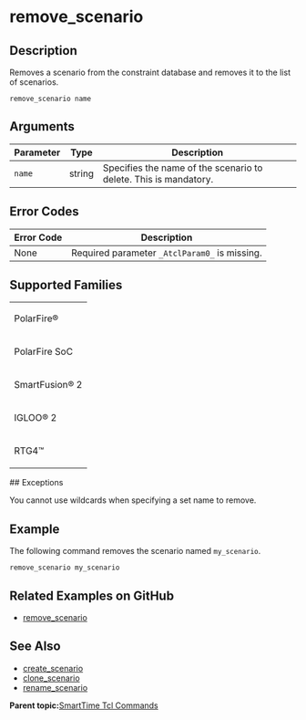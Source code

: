 # remove\_scenario

## Description

Removes a scenario from the constraint database and removes it to the list of scenarios.

```
remove_scenario name
```

## Arguments

|Parameter|Type|Description|
|---------|----|-----------|
|`name`|string|Specifies the name of the scenario to delete. This is mandatory.|

## Error Codes

|Error Code|Description|
|----------|-----------|
|None|Required parameter `_AtclParam0_` is missing.|

## Supported Families

<table id="GUID-56F9E300-6CAB-48D0-9D92-B4EC8F62D904"><tbody><tr><td>

PolarFire®

</td></tr><tr><td>

PolarFire SoC

</td></tr><tr><td>

SmartFusion® 2

</td></tr><tr><td>

IGLOO® 2

</td></tr><tr><td>

RTG4™

</td></tr></tbody>
</table>## Exceptions

You cannot use wildcards when specifying a set name to remove.

## Example

The following command removes the scenario named `my_scenario`.

```
remove_scenario my_scenario
```

## Related Examples on GitHub

-   [remove\_scenario](https://github.com/MicrochipTech/Libero-SoC-Design-Suite-Tcl-Examples/tree/basic_tcl_examples/SmartTime/remove_scenario)

## See Also

-   [create\_scenario](GUID-F9921609-5ABA-433F-AF82-084D7E74BBF0.md)
-   [clone\_scenario](GUID-0FAFF9D7-8C21-4972-9CE3-228DA0BADCBF.md)
-   [rename\_scenario](GUID-3D689BB0-A88F-4362-81B0-E0D58B4A7381.md)

**Parent topic:**[SmartTime Tcl Commands](GUID-96623DD0-9D90-4AFA-90C3-B2BAEEE15670.md)


